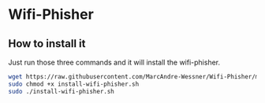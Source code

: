 # Wifi-Phisher

## How to install it

Just run those three commands and it will install the wifi-phisher.

```bash
wget https://raw.githubusercontent.com/MarcAndre-Wessner/Wifi-Phisher/master/install-wifi-phisher.sh
sudo chmod +x install-wifi-phisher.sh
sudo ./install-wifi-phisher.sh
```
